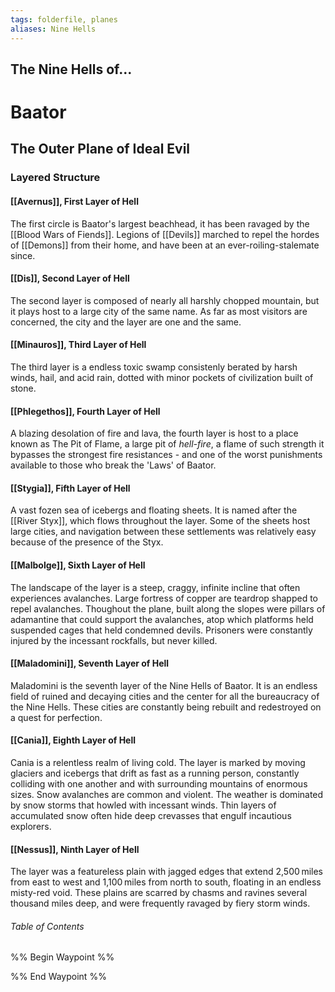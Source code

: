 ```yaml
---
tags: folderfile, planes
aliases: Nine Hells
---
```

## The Nine Hells of...
# Baator
## The Outer Plane of Ideal Evil
### Layered Structure
#### [[Avernus]], First Layer of Hell
The first circle is Baator's largest beachhead, it has been ravaged by the [[Blood Wars of Fiends]]. Legions of [[Devils]] marched to repel the hordes of [[Demons]] from their home, and have been at an ever-roiling-stalemate since.

#### [[Dis]], Second Layer of Hell
The second layer is composed of nearly all harshly chopped mountain, but it plays host to a large city of the same name. As far as most visitors are concerned, the city and the layer are one and the same.

#### [[Minauros]], Third Layer of Hell
The third layer is a endless toxic swamp consistenly berated by harsh winds, hail, and acid rain, dotted with minor pockets of civilization built of stone.

#### [[Phlegethos]], Fourth Layer of Hell
A blazing desolation of fire and lava, the fourth layer is host to a place known as The Pit of Flame, a large pit of *hell-fire*, a flame of such strength it bypasses the strongest fire resistances - and one of the worst punishments available to those who break the 'Laws' of Baator.

#### [[Stygia]], Fifth Layer of Hell
A vast fozen sea of icebergs and floating sheets. It is named after the [[River Styx]], which flows throughout the layer. Some of the sheets host large cities, and navigation between these settlements was relatively easy because of the presence of the Styx.

#### [[Malbolge]], Sixth Layer of Hell
The landscape of the layer is a steep, craggy, infinite incline that often experiences avalanches. Large fortress of copper are teardrop shapped to repel avalanches. Thoughout the plane, built along the slopes were pillars of adamantine that could support the avalanches, atop which platforms held suspended cages that held condemned devils. Prisoners were constantly injured by the incessant rockfalls, but never killed.

#### [[Maladomini]], Seventh Layer of Hell
Maladomini is the seventh layer of the Nine Hells of Baator. It is an endless field of ruined and decaying cities and the center for all the bureaucracy of the Nine Hells. These cities are constantly being rebuilt and redestroyed on a quest for perfection.

#### [[Cania]], Eighth Layer of Hell
Cania is a relentless realm of living cold. The layer is marked by moving glaciers and icebergs that drift as fast as a running person, constantly colliding with one another and with surrounding mountains of enormous sizes. Snow avalanches are common and violent. The weather is dominated by snow storms that howled with incessant winds. Thin layers of accumulated snow often hide deep crevasses that engulf incautious explorers.

#### [[Nessus]], Ninth Layer of Hell
The layer was a featureless plain with jagged edges that extend 2,500 miles from east to west and 1,100 miles from north to south, floating in an endless misty-red void. These plains are scarred by chasms and ravines several thousand miles deep, and were frequently ravaged by fiery storm winds.



###### Table of Contents
%% Begin Waypoint %%


%% End Waypoint %%
